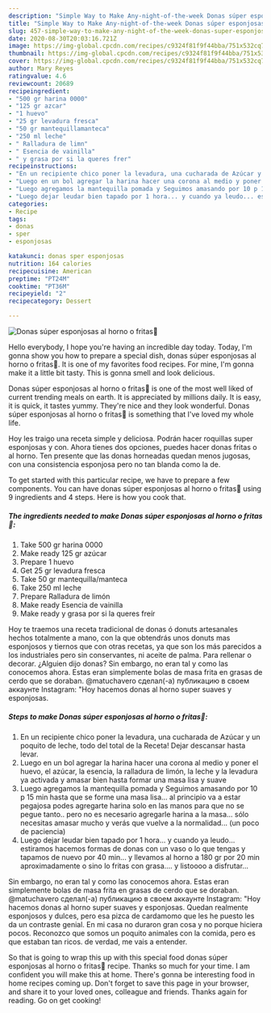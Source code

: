 ```yaml
---
description: "Simple Way to Make Any-night-of-the-week Donas súper esponjosas al horno o fritas💙"
title: "Simple Way to Make Any-night-of-the-week Donas súper esponjosas al horno o fritas💙"
slug: 457-simple-way-to-make-any-night-of-the-week-donas-super-esponjosas-al-horno-o-fritas
date: 2020-08-30T20:03:16.721Z
image: https://img-global.cpcdn.com/recipes/c9324f81f9f44bba/751x532cq70/donas-super-esponjosas-al-horno-o-fritas💙-foto-principal.jpg
thumbnail: https://img-global.cpcdn.com/recipes/c9324f81f9f44bba/751x532cq70/donas-super-esponjosas-al-horno-o-fritas💙-foto-principal.jpg
cover: https://img-global.cpcdn.com/recipes/c9324f81f9f44bba/751x532cq70/donas-super-esponjosas-al-horno-o-fritas💙-foto-principal.jpg
author: Mary Reyes
ratingvalue: 4.6
reviewcount: 20689
recipeingredient:
- "500 gr harina 0000"
- "125 gr azcar"
- "1 huevo"
- "25 gr levadura fresca"
- "50 gr mantequillamanteca"
- "250 ml leche"
- " Ralladura de limn"
- " Esencia de vainilla"
- " y grasa por si la queres frer"
recipeinstructions:
- "En un recipiente chico poner la levadura, una cucharada de Azúcar y un poquito de leche, todo del total de la Receta! Dejar descansar hasta levar."
- "Luego en un bol agregar la harina hacer una corona al medio y poner el huevo, el azúcar, la esencia, la ralladura de limón, la leche y la levadura ya activada y amasar bien hasta formar una masa lisa y suave"
- "Luego agregamos la mantequilla pomada y Seguimos amasando por 10 p 15 min hasta que se forme una masa lisa... al principio va a estar pegajosa podes agregarte harina solo en las manos para que no se pegue tanto.. pero no es necesario agregarle harina a la masa... sólo necesitas amasar mucho y verás que vuelve a la normalidad... (un poco de paciencia)"
- "Luego dejar leudar bien tapado por 1 hora... y cuando ya leudo... estiramos hacemos formas de donas con un vaso o lo que tengas y tapamos de nuevo por 40 min... y llevamos al horno a 180 gr por 20 min aproximadamente o sino lo fritas con grasa.... y listoooo a disfrutar..."
categories:
- Recipe
tags:
- donas
- sper
- esponjosas

katakunci: donas sper esponjosas 
nutrition: 164 calories
recipecuisine: American
preptime: "PT24M"
cooktime: "PT36M"
recipeyield: "2"
recipecategory: Dessert

---
```



![Donas súper esponjosas al horno o fritas💙](https://img-global.cpcdn.com/recipes/c9324f81f9f44bba/751x532cq70/donas-super-esponjosas-al-horno-o-fritas💙-foto-principal.jpg)

Hello everybody, I hope you're having an incredible day today. Today, I'm gonna show you how to prepare a special dish, donas súper esponjosas al horno o fritas💙. It is one of my favorites food recipes. For mine, I'm gonna make it a little bit tasty. This is gonna smell and look delicious.

Donas súper esponjosas al horno o fritas💙 is one of the most well liked of current trending meals on earth. It is appreciated by millions daily. It is easy, it is quick, it tastes yummy. They're nice and they look wonderful. Donas súper esponjosas al horno o fritas💙 is something that I've loved my whole life.

Hoy les traigo una receta simple y deliciosa. Podrán hacer roquillas super esponjosas y con. Ahora tienes dos opciones, puedes hacer donas fritas o al horno. Ten presente que las donas horneadas quedan menos jugosas, con una consistencia esponjosa pero no tan blanda como la de.


To get started with this particular recipe, we have to prepare a few components. You can have donas súper esponjosas al horno o fritas💙 using 9 ingredients and 4 steps. Here is how you cook that.

<!--inarticleads1-->

##### The ingredients needed to make Donas súper esponjosas al horno o fritas💙:

1. Take 500 gr harina 0000
1. Make ready 125 gr azúcar
1. Prepare 1 huevo
1. Get 25 gr levadura fresca
1. Take 50 gr mantequilla/manteca
1. Take 250 ml leche
1. Prepare  Ralladura de limón
1. Make ready  Esencia de vainilla
1. Make ready  y grasa por si la queres freír


Hoy te traemos una receta tradicional de donas ó donuts artesanales hechos totalmente a mano, con la que obtendrás unos donuts mas esponjosos y tiernos que con otras recetas, ya que son los más parecidos a los industriales pero sin conservantes, ni aceite de palma. Para rellenar o decorar. ¿Alguien dijo donas? Sin embargo, no eran tal y como las conocemos ahora. Estas eran simplemente bolas de masa frita en grasas de cerdo que se doraban. @matuchavero сделал(-а) публикацию в своем аккаунте Instagram: &#34;Hoy hacemos donas al horno super suaves y esponjosas. 

<!--inarticleads2-->

##### Steps to make Donas súper esponjosas al horno o fritas💙:

1. En un recipiente chico poner la levadura, una cucharada de Azúcar y un poquito de leche, todo del total de la Receta! Dejar descansar hasta levar.
1. Luego en un bol agregar la harina hacer una corona al medio y poner el huevo, el azúcar, la esencia, la ralladura de limón, la leche y la levadura ya activada y amasar bien hasta formar una masa lisa y suave
1. Luego agregamos la mantequilla pomada y Seguimos amasando por 10 p 15 min hasta que se forme una masa lisa... al principio va a estar pegajosa podes agregarte harina solo en las manos para que no se pegue tanto.. pero no es necesario agregarle harina a la masa... sólo necesitas amasar mucho y verás que vuelve a la normalidad... (un poco de paciencia)
1. Luego dejar leudar bien tapado por 1 hora... y cuando ya leudo... estiramos hacemos formas de donas con un vaso o lo que tengas y tapamos de nuevo por 40 min... y llevamos al horno a 180 gr por 20 min aproximadamente o sino lo fritas con grasa.... y listoooo a disfrutar...


Sin embargo, no eran tal y como las conocemos ahora. Estas eran simplemente bolas de masa frita en grasas de cerdo que se doraban. @matuchavero сделал(-а) публикацию в своем аккаунте Instagram: &#34;Hoy hacemos donas al horno super suaves y esponjosas. Quedan realmente esponjosos y dulces, pero esa pizca de cardamomo que les he puesto les da un contraste genial. En mi casa no duraron gran cosa y no porque hiciera pocos. Reconozco que somos un poquito animales con la comida, pero es que estaban tan ricos. de verdad, me vais a entender. 

So that is going to wrap this up with this special food donas súper esponjosas al horno o fritas💙 recipe. Thanks so much for your time. I am confident you will make this at home. There's gonna be interesting food in home recipes coming up. Don't forget to save this page in your browser, and share it to your loved ones, colleague and friends. Thanks again for reading. Go on get cooking!

